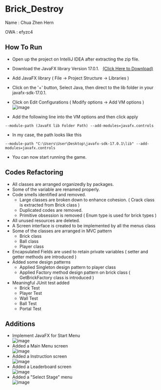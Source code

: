 # Brick_Destroy

Name : Chua Zhen Hern

OWA : efyzc4

## How To Run
- Open up the project on IntelliJ IDEA after extracting the zip file.

- Download the JavaFX library Version 17.0.1. &nbsp;  [(Click Here to Download)](https://gluonhq.com/products/javafx/)
- Add JavaFX library ( File -> Project Structure -> Libraries )
- Click on the '+' button, Select Java, then direct to the lib folder in your javafx-sdk-17.0.1.
- Click on Edit Configurations ( Modify options -> Add VM options )  <br/> ![image](https://user-images.githubusercontent.com/93503454/144802698-41ef598c-a7c1-425c-84f7-1e88b0f6c2b5.png)

- Add the following line into the VM options and then click apply
```
--module-path (JavaFX lib Folder Path) --add-modules=javafx.controls
```
- In my case, the path looks like this
```
--module-path "C:\Users\User\Desktop\javafx-sdk-17.0.1\lib" --add-modules=javafx.controls
```
- You can now start running the game.

## Codes Refactoring
- All classes are arranged organizedly by packages.
- Some of the variable are renamed properly.
- Code smells identified and removed.
  - Large classes are broken down to enhance cohesion. ( Crack class is extracted from Brick class )
  - Duplicated codes are removed.
  - Primitive obsession is removed ( Enum type is used for brick types )
- All unused resources are deleted.
- A Screen interface is created to be implemented by all the menus class
- Some of the classes are arranged in MVC pattern
  - Brick class
  - Ball class
  - Player class
- Encapsulated Fields are used to retain private variables ( setter and getter methods are introduced )
- Added some design patterns
  - Applied Singleton design pattern to player class
  - Applied Factory method design pattern on brick class ( GetBrickFactory class is introduced )
- Meaningful JUnit test added
  - Brick Test
  - Player Test
  - Wall Test
  - Ball Test
  - Portal Test 

## Additions
- Implement JavaFX for Start Menu <br/>
![image](https://user-images.githubusercontent.com/93503454/144977353-e1eeef8c-0125-4f7a-bc41-a8e9b056ab29.png) <br/>
- Added a Main Menu screen <br/>
![image](https://user-images.githubusercontent.com/93503454/144977429-7c1b634c-0258-4ca0-ae78-ddef458616e3.png) <br/>
- Added a Instruction screen <br/>
![image](https://user-images.githubusercontent.com/93503454/144977479-f9c27653-4f95-4c91-9cb3-40527c31c6e9.png) <br/>
- Added a Leaderboard screen <br/>
![image](https://user-images.githubusercontent.com/93503454/144977531-0bea16eb-729d-4ab4-b579-adf13f4ef737.png) <br/>
- Added a "Select Stage" menu <br/>
![image](https://user-images.githubusercontent.com/93503454/144977859-c2f4d71b-8754-4b69-86bc-3e62b7659e92.png) <br/>




